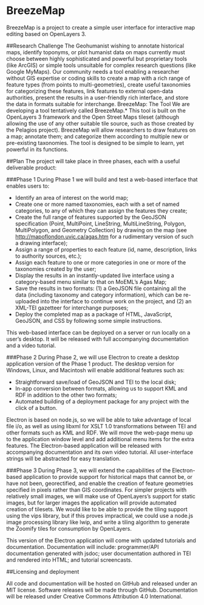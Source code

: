 # BreezeMap
BreezeMap is a project to create a simple user interface for interactive map editing based on OpenLayers 3.

##Research Challenge 
The Geohumanist wishing to annotate historical maps, identify toponyms, or plot humanist data on maps currently must choose between highly sophisticated and powerful but proprietary tools (like ArcGIS) or simple tools unsuitable for complex research questions (like Google MyMaps). Our community needs a tool enabling a researcher without GIS expertise or coding skills to create a map with a rich range of feature types (from points to multi-geometries), create useful taxonomies for categorizing these features, link features to external open-data authorities, present the results in a user-friendly rich interface, and store the data in formats suitable for interchange. 
BreezeMap: The Tool
We are developing a tool tentatively called BreezeMap.* This tool is built on the OpenLayers 3 framework and the Open Street Maps tileset (although allowing the use of any other suitable tile source, such as those created by the Pelagios project). BreezeMap will allow researchers to draw features on a map; annotate them; and categorize them according to multiple new or pre-existing taxonomies. The tool is designed to be simple to learn, yet powerful in its functions. 

##Plan
The project will take place in three phases, each with a useful deliverable product:

###Phase 1
During Phase 1 we will build and test a web-based interface that enables users to:

* Identify an area of interest on the world map;
* Create one or more named taxonomies, each with a set of named categories, to any of which they can assign the features they create; 
* Create the full range of features supported by the GeoJSON specification (Point, MultiPoint, LineString, MultiLineString, Polygon, MultiPolygon, and Geometry Collection) by drawing on the map (see http://mapoflondon.uvic.ca/agas.htm for a rudimentary version of such a drawing interface);
* Assign a range of properties to each feature (id, name, description, links to authority sources, etc.);
* Assign each feature to one or more categories in one or more of the taxonomies created by the user;
* Display the results in an instantly-updated live interface using a category-based menu similar to that on MoEML’s  Agas Map;
* Save the results in two formats: (1) a GeoJSON file containing all the data (including taxonomy and category information), which can be re-uploaded into the interface to continue work on the project, and (2) an XML-TEI gazetteer for interchange purposes;
* Deploy the completed map as a package of HTML, JavaScript, GeoJSON, and CSS by following some simple instructions.

This web-based interface can be deployed on a server or run locally on a user’s desktop. It will be released with full accompanying documentation and a video tutorial.

###Phase 2
During Phase 2, we will use Electron to create a desktop application version of the Phase 1 product. The desktop version for Windows, Linux, and Macintosh will enable additional features such as:

* Straightforward save/load of GeoJSON and TEI to the local disk;
* In-app conversion between formats, allowing us to support KML and RDF in addition to the other two formats;
* Automated building of a deployment package for any project with the click of a button.

Electron is based on node.js, so we will be able to take advantage of local file i/o, as well as using libxml for XSLT 1.0 transformations between TEI and other formats such as KML and RDF. We will move the web-page menu up to the application window level and add additional menu items for the extra features. The Electron-based application will be released with accompanying documentation and its own video tutorial. All user-interface strings will be abstracted for easy translation.

###Phase 3
During Phase 3, we will extend the capabilities of the Electron-based application to provide support for historical maps that cannot be, or have not been, georectified, and enable the creation of feature geometries specified in pixels rather than GIS coordinates. For simpler projects with relatively small images, we will make use of OpenLayers’s support for static images, but for larger images the application will provide automated creation of tilesets. We would like to be able to provide the tiling support using the vips library, but if this proves impractical, we could use a node.js image processing library like lwip, and write a tiling algorithm to generate the Zoomify tiles for consumption by OpenLayers.

This version of the Electron application will come with updated tutorials and documentation. Documentation will include: programmer/API documentation generated with jsdoc; user documentation authored in TEI and rendered into HTML; and tutorial screencasts.

##Licensing and deployment

All code and documentation will be hosted on GitHub and released under an MIT license. Software releases will be made through GitHub. Documentation will be released under Creative Commons Attribution 4.0 International.
